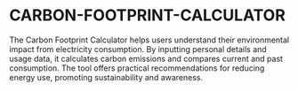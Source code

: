 # CARBON-FOOTPRINT-CALCULATOR
The Carbon Footprint Calculator helps users understand their environmental impact from electricity consumption. By inputting personal details and usage data, it calculates carbon emissions and compares current and past consumption. The tool offers practical recommendations for reducing energy use, promoting sustainability and awareness.
